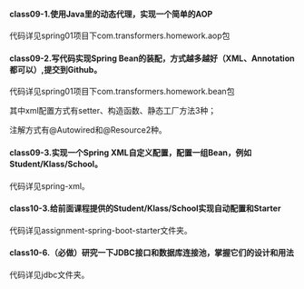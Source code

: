 

#### class09-1.使用Java里的动态代理，实现一个简单的AOP

代码详见spring01项目下com.transformers.homework.aop包

#### class09-2.写代码实现Spring Bean的装配，方式越多越好（XML、Annotation都可以）,提交到Github。

代码详见spring01项目下com.transformers.homework.bean包

其中xml配置方式有setter、构造函数、静态工厂方法3种；

注解方式有@Autowired和@Resource2种。

#### class09-3.实现一个Spring XML自定义配置，配置一组Bean，例如Student/Klass/School。

代码详见spring-xml。





#### class10-3.给前面课程提供的Student/Klass/School实现自动配置和Starter

代码详见assignment-spring-boot-starter文件夹。

#### class10-6.（必做）研究一下JDBC接口和数据库连接池，掌握它们的设计和用法

代码详见jdbc文件夹。

